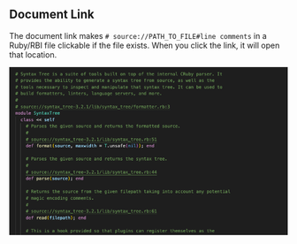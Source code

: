 ## Document Link

The document link makes `# source://PATH_TO_FILE#line comments` in a Ruby/RBI file clickable if the file exists.
When you click the link, it will open that location.

![Document Link](ruby-lsp-misc/document_link.gif)

